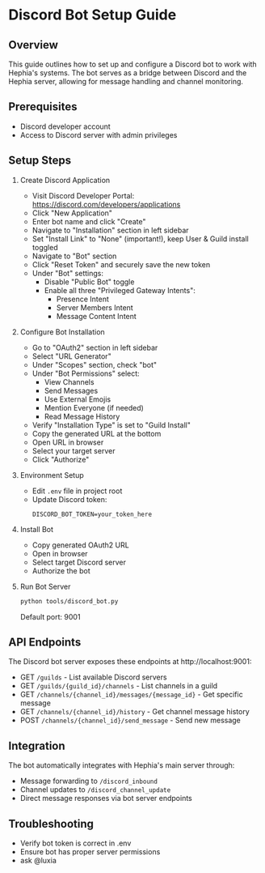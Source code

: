 # Discord Bot Setup Guide

## Overview
This guide outlines how to set up and configure a Discord bot to work with Hephia's systems. The bot serves as a bridge between Discord and the Hephia server, allowing for message handling and channel monitoring.

## Prerequisites
- Discord developer account
- Access to Discord server with admin privileges

## Setup Steps

1. Create Discord Application
    - Visit Discord Developer Portal: https://discord.com/developers/applications
    - Click "New Application"
    - Enter bot name and click "Create"
    - Navigate to "Installation" section in left sidebar
    - Set "Install Link" to "None" (important!), keep User & Guild install toggled
    - Navigate to "Bot" section
    - Click "Reset Token" and securely save the new token
    - Under "Bot" settings:
        - Disable "Public Bot" toggle
        - Enable all three "Privileged Gateway Intents":
            - Presence Intent
            - Server Members Intent
            - Message Content Intent

2. Configure Bot Installation
    - Go to "OAuth2" section in left sidebar
    - Select "URL Generator"
    - Under "Scopes" section, check "bot"
    - Under "Bot Permissions" select:
        - View Channels
        - Send Messages
        - Use External Emojis
        - Mention Everyone (if needed)
        - Read Message History
    - Verify "Installation Type" is set to "Guild Install"
    - Copy the generated URL at the bottom
    - Open URL in browser
    - Select your target server
    - Click "Authorize"

3. Environment Setup
    - Edit `.env` file in project root
    - Update Discord token:
      ```
      DISCORD_BOT_TOKEN=your_token_here
      ```

4. Install Bot
    - Copy generated OAuth2 URL
    - Open in browser
    - Select target Discord server
    - Authorize the bot

5. Run Bot Server
    ```bash
    python tools/discord_bot.py
    ```
    Default port: 9001

## API Endpoints
The Discord bot server exposes these endpoints at http://localhost:9001:

- GET `/guilds` - List available Discord servers
- GET `/guilds/{guild_id}/channels` - List channels in a guild
- GET `/channels/{channel_id}/messages/{message_id}` - Get specific message
- GET `/channels/{channel_id}/history` - Get channel message history
- POST `/channels/{channel_id}/send_message` - Send new message

## Integration
The bot automatically integrates with Hephia's main server through:
- Message forwarding to `/discord_inbound`
- Channel updates to `/discord_channel_update`
- Direct message responses via bot server endpoints

## Troubleshooting
- Verify bot token is correct in .env
- Ensure bot has proper server permissions
- ask @luxia
